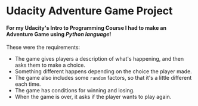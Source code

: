 # Udacity Adventure Game Project

#### For my Udacity's Intro to Programming Course I had to make an Adventure Game using _Python language_! 

These were the requirements:
* The game gives players a description of what's happening, and then asks them to make a choice.
* Something different happens depending on the choice the player made.
* The game also includes some `random` factors, so that it's a little different each time.
* The game has conditions for winning and losing.
* When the game is over, it asks if the player wants to play again.


